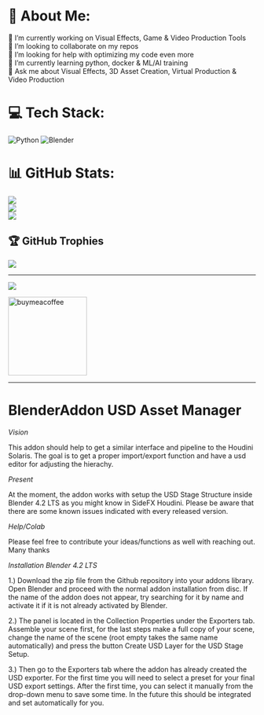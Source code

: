 # 💫 About Me:
🔭 I’m currently working on Visual Effects, Game & Video Production Tools<br>👯 I’m looking to collaborate on my repos<br>🤝 I’m looking for help with optimizing my code even more<br>🌱 I’m currently learning python, docker & ML/AI training<br>💬 Ask me about Visual Effects, 3D Asset Creation, Virtual Production & Video Production<br>


# 💻 Tech Stack:
![Python](https://img.shields.io/badge/python-3670A0?style=for-the-badge&logo=python&logoColor=ffdd54) 
![Blender](https://img.shields.io/badge/blender-%23F5792A.svg?style=for-the-badge&logo=blender&logoColor=white)

# 📊 GitHub Stats:
![](https://github-readme-stats.vercel.app/api?username=SMUELDigital&theme=dark&hide_border=false&include_all_commits=true&count_private=true)<br/>
![](https://github-readme-streak-stats.herokuapp.com/?user=SMUELDigital&theme=dark&hide_border=false)<br/>
![](https://github-readme-stats.vercel.app/api/top-langs/?username=SMUELDigital&theme=dark&hide_border=false&include_all_commits=true&count_private=true&layout=compact)

## 🏆 GitHub Trophies
![](https://github-profile-trophy.vercel.app/?username=SMUELDigital&theme=radical&no-frame=false&no-bg=true&margin-w=4)

---
[![](https://visitcount.itsvg.in/api?id=SMUELDigital&icon=0&color=0)](https://visitcount.itsvg.in)

<p><p>
<a href="https://buymeacoffee.com/smueldigital">
<img src="https://cdn.buymeacoffee.com/buttons/v2/default-yellow.png" width="160" alt="buymeacoffee" />
</a>
</p>
</p>

---

# BlenderAddon USD Asset Manager

*Vision* 

This addon should help to get a similar interface and pipeline to the Houdini Solaris. The goal is to get a proper import/export function and have a usd editor for adjusting the hierachy. 

*Present*

At the moment, the addon works with setup the USD Stage Structure inside Blender 4.2 LTS as you might know in SideFX Houdini. Please be aware that there are some known issues indicated with every released version.

*Help/Colab*

Please feel free to contribute your ideas/functions as well with reaching out. 
Many thanks



*Installation Blender 4.2 LTS*

1.) Download the zip file from the Github repository into your addons library. Open Blender and proceed with the normal addon installation from disc. If the name of the addon does not appear, try searching for it by name and activate it if it is not already activated by Blender.

2.) The panel is located in the Collection Properties under the Exporters tab. Assemble your scene first, for the last steps make a full copy of your scene, change the name of the scene (root empty takes the same name automatically) and press the button Create USD Layer for the USD Stage Setup. 

3.) Then go to the Exporters tab where the addon has already created the USD exporter. For the first time you will need to select a preset for your final USD export settings. After the first time, you can select it manually from the drop-down menu to save some time. In the future this should be integrated and set automatically for you.
